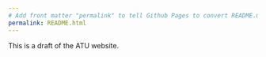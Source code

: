 ```yaml
---
# Add front matter "permalink" to tell Github Pages to convert README.md to README.html instead of index.html
permalink: README.html
---
```


This is a draft of the ATU website.
